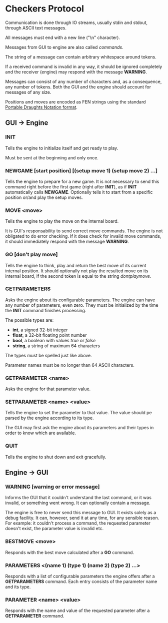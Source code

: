# Checkers Protocol

Communication is done through IO streams, usually stdin and stdout, through ASCII text messages.

All messages must end with a new line ("\n" character).

Messages from GUI to engine are also called *commands*.

The string of a message can contain arbitrary whitespace around tokens.

If a received command is invalid in any way, it should be ignored completely and the receiver (engine) may respond
with the message **WARNING**.

Messages can consist of any number of characters and, as a consequence, any number of tokens. Both the GUI and the
engine should account for messages of any size.

Positions and moves are encoded as FEN strings using the standard
[Portable Draughts Notation format](https://en.wikipedia.org/wiki/Portable_Draughts_Notation).

## GUI -> Engine

### INIT

Tells the engine to initialize itself and get ready to play.

Must be sent at the beginning and only once.

### NEWGAME [start position] [(setup move 1) (setup move 2) ...]

Tells the engine to prepare for a new game. It is not necessary to send this command right before the first game
(right after **INIT**), as if **INIT** automatically calls **NEWGAME**. Optionally tells it to start from a
specific position or/and play the setup moves.

### MOVE \<move\>

Tells the engine to play the move on the internal board.

It is GUI's responsability to send correct move commands. The engine is not obligated to do error checking. If it
does check for invalid move commands, it should immediately respond with the message **WARNING**.

### GO [don't play move]

Tells the engine to think, play and return the best move of its current internal position. It should optionally not
play the resulted move on its internal board, if the second token is equal to the string *dontplaymove*.

### GETPARAMETERS

Asks the engine about its configurable parameters. The engine can have any number of parameters, even zero. They must
be initialized by the time the **INIT** command finishes processing.

The possible types are:

- **int**, a signed 32-bit integer
- **float**, a 32-bit floating point number
- **bool**, a boolean with values *true* or *false*
- **string**, a string of maximum 64 characters

The types must be spelled just like above.

Parameter names must be no longer than 64 ASCII characters.

### GETPARAMETER \<name\>

Asks the engine for that parameter value.

### SETPARAMETER \<name\> \<value\>

Tells the engine to set the parameter to that value. The value should pe parsed by the engine according to its type.

The GUI may first ask the engine about its parameters and their types in order to know which are available.

### QUIT

Tells the engine to shut down and exit gracefully.

## Engine -> GUI

### WARNING [warning or error message]

Informs the GUI that it couldn't understand the last command, or it was invalid, or something went wrong. It can
optionally contain a message.

The engine is free to never send this message to GUI. It exists solely as a debug facility. It can, however, send it
at any time, for any sensible reason. For example: it couldn't process a command, the requested parameter
doesn't exist, the parameter value is invalid etc.

### BESTMOVE \<move\>

Responds with the best move calculated after a **GO** command.

### PARAMETERS \<(name 1) (type 1) (name 2) (type 2) ...\>

Responds with a list of configurable parameters the engine offers after a **GETPARAMETERS** command. Each entry
consists of the parameter name and its type.

### PARAMETER \<name\> \<value\>

Responds with the name and value of the requested parameter after a **GETPARAMETER** command.
